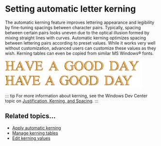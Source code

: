 # Setting automatic letter kerning

The automatic kerning feature improves lettering appearance and legibility by fine-tuning spacings between character pairs. Typically, spacing between certain pairs looks uneven due to the optical illusion formed by mixing straight lines with curves. Automatic kerning optimizes spacing between lettering pairs according to preset values. While it works very well without customization, advanced users can customize these values as they wish. Kerning tables can even be copied from similar MS Windows® fonts.

![lettering_advanced00071.png](assets/lettering_advanced00071.png)

::: tip
For more information about kerning, see the Windows Dev Center topic on [Justification, Kerning, and Spacing](https://msdn.microsoft.com/en-us/library/windows/desktop/hh994452%28v=vs.85%29.aspx).
:::

## Related topics...

- [Apply automatic kerning](Apply_automatic_kerning)
- [Manage kerning tables](Manage_kerning_tables)
- [Edit kerning values](Edit_kerning_values)
